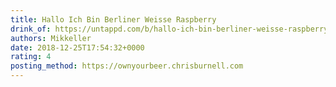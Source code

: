 ```yaml
---
title: Hallo Ich Bin Berliner Weisse Raspberry
drink_of: https://untappd.com/b/hallo-ich-bin-berliner-weisse-raspberry-mikkeller/1823604
authors: Mikkeller
date: 2018-12-25T17:54:32+0000
rating: 4
posting_method: https://ownyourbeer.chrisburnell.com
---
```

